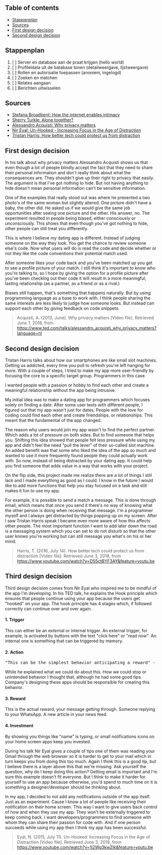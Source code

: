 ## Table of contents

- [Stappenplan](#stappenplan)
- [Sources](#sources)
- [First design decision](#first-design-decision)
- [Second design decision](#second-design-decision) 

## Stappenplan 

1. [ ] Server en database aan de praat krijgen (hello world)
2. [ ] Profileldata uit de batabase tonen (detailweergave, lijstweergave)
3. [ ] Rollen en autorisatie toepassen (anoniem, ingelogd)
4. [ ] Zoeken en matchen
5. [ ] Relates aangaan
6. [ ] Berichten uitwisselen

## Sources
- [Stefana Broadbent: How the internet enables intimacy](https://www.ted.com/talks/stefana_broadbent_how_the_internet_enables_intimacy?language=nl)
- [Sherry Turkle: Alone together?](https://www.ted.com/talks/sherry_turkle_alone_together?language=nl)
- [Alessandro Acquisti: Why privacy matters](https://www.ted.com/talks/alessandro_acquisti_why_privacy_matters?language=nl)
- [Nir Eyal: Un-Hooked - Increasing Focus in the Age of Distraction](https://www.youtube.com/watch?v=1j2Wg3kwZIk&feature=youtu.be)
- [Tristan Harris: How better tech could protect us from distraction](https://youtu.be/D55ctBYF3AY)

## First design decision
In his talk about why privacy matters Alessandro Acquisti shows us that even though a lot of people blindly accept the fact that they need to share their personal information and don't really think about what the consequences are. They shouldn't give up their right to privacy that easily. The argument is that I've got nothing to hide. But not having anything to hide doesn't mean personal information can't be sensitive information.

One of the examples that really stood out was where he presented a two photo's of the same woman but slightly altered. One picture didn't have a baby, the other did. He asked us if we would give the same job opportunities after seeing one picture and the other. His answer, no. The experiment resulted in people being biased, either consciously or unconsciously. This shows that even though you've got nothing to hide, other people can still treat you differently.

This is where I believe my dating app is different. Instead of judging someone on the way they look. You get the chance to review someone else's code. Now what users will do is read the code and decide whether or not they like the code conventions their potential match used. 

After someone likes your code back and you've been matched up you get to see a profile picture of your match. I still think it's important to know who you're talking to, so I hope by giving the option for a profile picture after you've been checking out their code it will result in a more meaningful, lasting relationship (as a partner, as a friend or as a rival.)

Biases still happen, that's something that happens naturally. But by using programming language as a base to work with. I think people sharing the same interests are less likely to judge how someone looks. But instead can support each other by giving feedback on code snippets.

> Acquisti, A. (2013, June). Why privacy matters [Video file]. Retrieved June 1, 2018, from https://www.ted.com/talks/alessandro_acquisti_why_privacy_matters?language=nl

## Second design decision
Tristan Harris talks about how our smartphones are like small slot machines. Getting us addicted, every time you pull to refresh you're left hanging for more. With a couple of steps, I tried to make my app more user-friendly by focusing the core to a specific target group. Programmers in this case.

I wanted people with a passion or hobby to find each other and create a meaningful relationship without the app being intrusive. 

My initial idea was to make a dating app for programmers which focuses solely on finding a date. After some user tests with different people, I figured out that my app wasn't just for dates. People with the love for coding could find each other and create friendships, or relationships. This meant that the fundamental of the app changed. 

The reason why users would join my app wasn't to find the perfect partner. Which adds a lot of pressure on both sides. But to find someone that helps you. Shifting this idea showed that people felt less pressure while using my app and didn't feel the need "pull the lever" of their so-called slot machine. An added benefit was that some who liked the idea of the app so much and wanted to use it more frequently found people they could actually work with. So now, instead of being distracted by your dating app. It could help you find someone that adds value in a way that works with your project.

On the flip side, this project made me realize there are a lot of things I still lack and I made everything as good as I could. I know in the future I would like to add more functions that help you stay focused on a task and still makes it fun to use my app.

For example, it is possible to send a match a message. This is done through email, which means that once you send it there's no way of knowing what the other person is doing when receiving that message. I'm a programmer myself and I always get distracted by things popping up on my screen. After I saw Tristan Harris speak I became even more aware of how this affects other people. The most important function I want to add later down the road is a messaging system which you can set to do not disturb so that the other user knows you're working but can still message you what's on his or her mind.

> Harris, T. (2016, July 14). How better tech could protect us from distraction [Video file]. Retrieved June 3, 2018, from https://www.youtube.com/watch?v=D55ctBYF3AY&feature=youtu.be

## Third design decision
Third design decision comes from Nir Eyal who inspired me to be mindful of the app I'm developing. In his TED talk, he explains the Hook principle which ensures that people continue using your app because the users get "hooked" on your app. The hook principle has 4 stages which, if followed correctly can continue over and over again.

#### 1. Trigger
This can either be an external or internal trigger. An external trigger, for example, is activated by buttons with the text "click here" or "read now". An internal one is something that can be triggered by memory.

#### 2. Action
<pre>"This can be the simplest behavior anticipating a reward" - Nir Eyal.</pre>
While he explained what we could do about this. How we could stop or unintended behavior I thought that, although he had some good tips. Company's designing these apps should be responsible for creating this behavior.

#### 3. Reward
This is the actual reward, your message getting through. Someone replying to your WhatsApp. A new article in your news feed.

#### 4. Investment
By showing you things like "name" is typing, or small notifications icons on your home screen apps keep you invested.

During his talk Nir Eyal gives a couple of tips one of them was reading your Gmail through the web browser so it is harder to get to your mail which in turn keeps you from doing this too much. Again I think this is a good tip, but I believe there is a layer above this that we're missing. Ask yourself the question, why do I keep doing this action? Getting email is important and I'm sure this example doesn't fit everyone. But I think to make it harder for yourself to use an app because otherwise, you'd spend to much time on it is something a designer/developer should be thinking about.

In my app, I decided to not add any notifications outside of the app itself. Just as an experiment. Cause I know a lot of people like receiving their notification on their home screen. This way I want to give users back control of how and when they use my app. They won't be externally triggered to keep coming back. I want developers/programmers to find someone with whom they can share their passion for code with. And if one person succeeds while using my app then I think my app has been successful.

> Eyal, N. (2015, July 11). Un-Hooked: Increasing Focus in the Age of Distraction [Video file]. Retrieved June 3, 2018, from https://www.youtube.com/watch?v=1j2Wg3kwZIk&feature=youtu.be